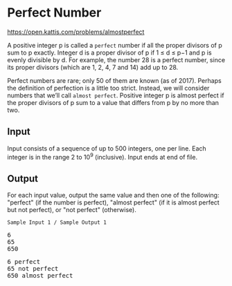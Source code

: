 # Perfect Number

<https://open.kattis.com/problems/almostperfect>

A positive integer p is called a `perfect` number if all the proper divisors of p sum to p exactly. Integer d is a proper divisor of p if 1 ≤ d ≤ p−1 and p is evenly divisible by d. For example, the number 28 is a perfect number, since its proper divisors (which are 1, 2, 4, 7 and 14) add up to 28.

Perfect numbers are rare; only 50 of them are known (as of 2017). Perhaps the definition of perfection is a little too strict. Instead, we will consider numbers that we’ll call `almost perfect`. Positive integer p is almost perfect if the proper divisors of p sum to a value that differs from p by no more than two.

## Input

Input consists of a sequence of up to 500 integers, one per line. Each integer is in the range 2 to 10<sup>9</sup> (inclusive). Input ends at end of file.

## Output

For each input value, output the same value and then one of the following: "perfect" (if the number is perfect), "almost perfect" (if it is almost perfect but not perfect), or "not perfect" (otherwise).


`Sample Input 1	/ Sample Output 1`

<pre>
6
65
650
</pre>
<pre>
6 perfect
65 not perfect
650 almost perfect
</pre>
